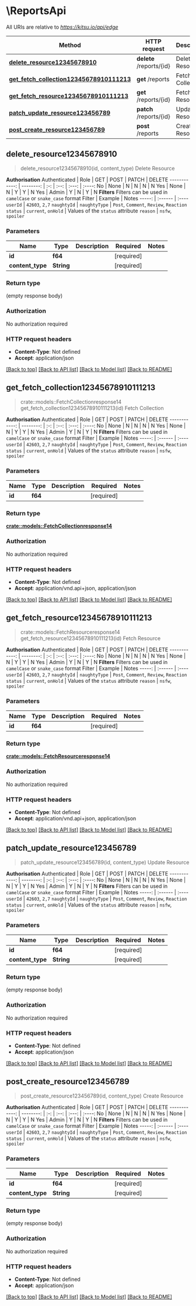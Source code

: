 # \ReportsApi

All URIs are relative to *https://kitsu.io/api/edge*

Method | HTTP request | Description
------------- | ------------- | -------------
[**delete_resource12345678910**](ReportsApi.md#delete_resource12345678910) | **delete** /reports/{id} | Delete Resource
[**get_fetch_collection12345678910111213**](ReportsApi.md#get_fetch_collection12345678910111213) | **get** /reports | Fetch Collection
[**get_fetch_resource12345678910111213**](ReportsApi.md#get_fetch_resource12345678910111213) | **get** /reports/{id} | Fetch Resource
[**patch_update_resource123456789**](ReportsApi.md#patch_update_resource123456789) | **patch** /reports/{id} | Update Resource
[**post_create_resource123456789**](ReportsApi.md#post_create_resource123456789) | **post** /reports | Create Resource



## delete_resource12345678910

> delete_resource12345678910(id, content_type)
Delete Resource

**Authorisation**  Authenticated | Role      | GET | POST | PATCH | DELETE ------------: | --------: | :-: | :--: | :---: | :----: No            | None      | N   | N    | N     | N Yes           | None      | N   | Y    | Y     | N Yes           | Admin     | Y   | N    | Y     | N  **Filters**  Filters can be used in `camelCase` or `snake_case` format  Filter | Example | Notes -----: | :------ | :---- `userId` | `42603`, `2,7` `naughtyId` | `naughtyType` | `Post`, `Comment`, `Review`, `Reaction` `status` | `current`, `onHold` | Values of the `status` attribute `reason` | `nsfw`, `spoiler`

### Parameters


Name | Type | Description  | Required | Notes
------------- | ------------- | ------------- | ------------- | -------------
**id** | **f64** |  | [required] |
**content_type** | **String** |  | [required] |

### Return type

 (empty response body)

### Authorization

No authorization required

### HTTP request headers

- **Content-Type**: Not defined
- **Accept**: application/json

[[Back to top]](#) [[Back to API list]](../README.md#documentation-for-api-endpoints) [[Back to Model list]](../README.md#documentation-for-models) [[Back to README]](../README.md)


## get_fetch_collection12345678910111213

> crate::models::FetchCollectionresponse14 get_fetch_collection12345678910111213(id)
Fetch Collection

**Authorisation**  Authenticated | Role      | GET | POST | PATCH | DELETE ------------: | --------: | :-: | :--: | :---: | :----: No            | None      | N   | N    | N     | N Yes           | None      | N   | Y    | Y     | N Yes           | Admin     | Y   | N    | Y     | N  **Filters**  Filters can be used in `camelCase` or `snake_case` format  Filter | Example | Notes -----: | :------ | :---- `userId` | `42603`, `2,7` `naughtyId` | `naughtyType` | `Post`, `Comment`, `Review`, `Reaction` `status` | `current`, `onHold` | Values of the `status` attribute `reason` | `nsfw`, `spoiler`

### Parameters


Name | Type | Description  | Required | Notes
------------- | ------------- | ------------- | ------------- | -------------
**id** | **f64** |  | [required] |

### Return type

[**crate::models::FetchCollectionresponse14**](FetchCollectionresponse14.md)

### Authorization

No authorization required

### HTTP request headers

- **Content-Type**: Not defined
- **Accept**: application/vnd.api+json, application/json

[[Back to top]](#) [[Back to API list]](../README.md#documentation-for-api-endpoints) [[Back to Model list]](../README.md#documentation-for-models) [[Back to README]](../README.md)


## get_fetch_resource12345678910111213

> crate::models::FetchResourceresponse14 get_fetch_resource12345678910111213(id)
Fetch Resource

**Authorisation**  Authenticated | Role      | GET | POST | PATCH | DELETE ------------: | --------: | :-: | :--: | :---: | :----: No            | None      | N   | N    | N     | N Yes           | None      | N   | Y    | Y     | N Yes           | Admin     | Y   | N    | Y     | N  **Filters**  Filters can be used in `camelCase` or `snake_case` format  Filter | Example | Notes -----: | :------ | :---- `userId` | `42603`, `2,7` `naughtyId` | `naughtyType` | `Post`, `Comment`, `Review`, `Reaction` `status` | `current`, `onHold` | Values of the `status` attribute `reason` | `nsfw`, `spoiler`

### Parameters


Name | Type | Description  | Required | Notes
------------- | ------------- | ------------- | ------------- | -------------
**id** | **f64** |  | [required] |

### Return type

[**crate::models::FetchResourceresponse14**](FetchResourceresponse14.md)

### Authorization

No authorization required

### HTTP request headers

- **Content-Type**: Not defined
- **Accept**: application/vnd.api+json, application/json

[[Back to top]](#) [[Back to API list]](../README.md#documentation-for-api-endpoints) [[Back to Model list]](../README.md#documentation-for-models) [[Back to README]](../README.md)


## patch_update_resource123456789

> patch_update_resource123456789(id, content_type)
Update Resource

**Authorisation**  Authenticated | Role      | GET | POST | PATCH | DELETE ------------: | --------: | :-: | :--: | :---: | :----: No            | None      | N   | N    | N     | N Yes           | None      | N   | Y    | Y     | N Yes           | Admin     | Y   | N    | Y     | N  **Filters**  Filters can be used in `camelCase` or `snake_case` format  Filter | Example | Notes -----: | :------ | :---- `userId` | `42603`, `2,7` `naughtyId` | `naughtyType` | `Post`, `Comment`, `Review`, `Reaction` `status` | `current`, `onHold` | Values of the `status` attribute `reason` | `nsfw`, `spoiler`

### Parameters


Name | Type | Description  | Required | Notes
------------- | ------------- | ------------- | ------------- | -------------
**id** | **f64** |  | [required] |
**content_type** | **String** |  | [required] |

### Return type

 (empty response body)

### Authorization

No authorization required

### HTTP request headers

- **Content-Type**: Not defined
- **Accept**: application/json

[[Back to top]](#) [[Back to API list]](../README.md#documentation-for-api-endpoints) [[Back to Model list]](../README.md#documentation-for-models) [[Back to README]](../README.md)


## post_create_resource123456789

> post_create_resource123456789(id, content_type)
Create Resource

**Authorisation**  Authenticated | Role      | GET | POST | PATCH | DELETE ------------: | --------: | :-: | :--: | :---: | :----: No            | None      | N   | N    | N     | N Yes           | None      | N   | Y    | Y     | N Yes           | Admin     | Y   | N    | Y     | N  **Filters**  Filters can be used in `camelCase` or `snake_case` format  Filter | Example | Notes -----: | :------ | :---- `userId` | `42603`, `2,7` `naughtyId` | `naughtyType` | `Post`, `Comment`, `Review`, `Reaction` `status` | `current`, `onHold` | Values of the `status` attribute `reason` | `nsfw`, `spoiler`

### Parameters


Name | Type | Description  | Required | Notes
------------- | ------------- | ------------- | ------------- | -------------
**id** | **f64** |  | [required] |
**content_type** | **String** |  | [required] |

### Return type

 (empty response body)

### Authorization

No authorization required

### HTTP request headers

- **Content-Type**: Not defined
- **Accept**: application/json

[[Back to top]](#) [[Back to API list]](../README.md#documentation-for-api-endpoints) [[Back to Model list]](../README.md#documentation-for-models) [[Back to README]](../README.md)

